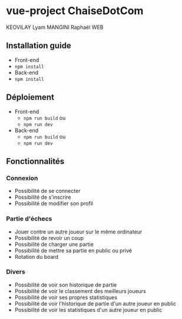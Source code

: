 # vue-project ChaiseDotCom

KEOVILAY Lyam
MANGINI Raphaël
WEB

## Installation guide
- Front-end
 - `npm install`
- Back-end
 - `npm install`

## Déploiement
- Front-end
  - `npm run build`
  ou
  - `npm run dev`
- Back-end
  - `npm run build`
  ou
  - `npm run dev`

## Fonctionnalités

### Connexion
- Possibilité de se connecter
- Possibilité de s'inscrire
- Possibilité de modifier son profil

### Partie d'échecs
- Jouer contre un autre joueur sur le même ordinateur
- Possibilité de revoir un coup
- Possibilité de charger une partie
- Possibilité de mettre sa partie en public ou privé
- Rotation du board

### Divers
- Possibilité de voir son historique de partie
- Possibilité de voir le classement des meilleurs joueurs
- Possibilité de voir ses propres statistiques
- Possibilité de voir l'historique de partie d'un autre joueur en public
- Possibilité de voir les statistiques d'un autre joueur en public
